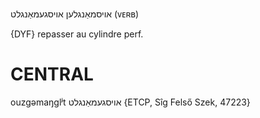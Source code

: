 אויסמאַנגלען
אויסגעמאַנגלט
(ᴠᴇʀʙ)

{DYF}
repasser au cylindre perf.

CENTRAL
========

ouzgəmaŋglʲt אויסגעמאַנגלט {ETCP, Sîg Felső Szek, 47223}
